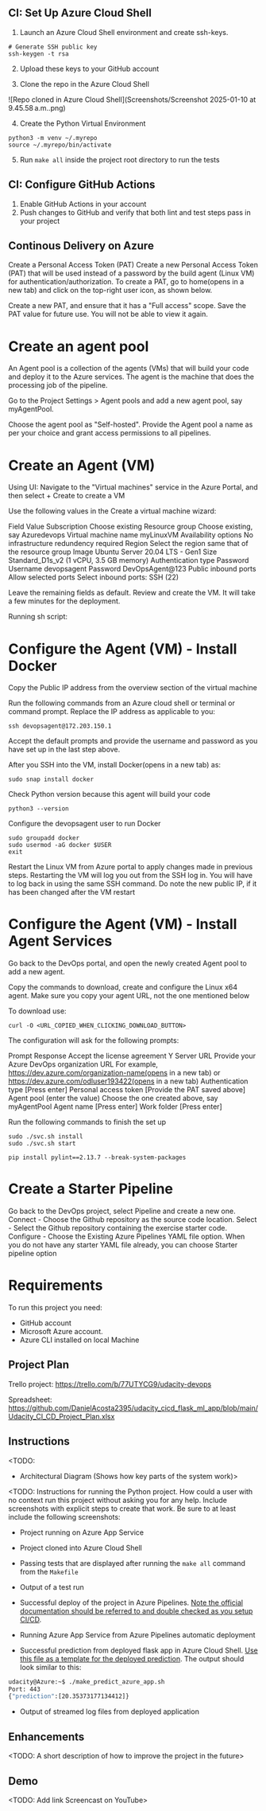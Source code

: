 ## CI: Set Up Azure Cloud Shell
1. Launch an Azure Cloud Shell environment and create ssh-keys.

```
# Generate SSH public key
ssh-keygen -t rsa
```

2. Upload these keys to your GitHub account

3. Clone the repo in the Azure Cloud Shell

![Repo cloned in Azure Cloud Shell](Screenshots/Screenshot 2025-01-10 at 9.45.58 a.m..png)

4. Create the Python Virtual Environment

```
python3 -m venv ~/.myrepo
source ~/.myrepo/bin/activate
```

5. Run ```make all``` inside the project root directory to run the tests

## CI: Configure GitHub Actions
1. Enable GitHub Actions in your account
2. Push changes to GitHub and verify that both lint and test steps pass in your project

## Continous Delivery on Azure
Create a Personal Access Token (PAT)
Create a new Personal Access Token (PAT) that will be used instead of a password by the build agent (Linux VM) for authentication/authorization. To create a PAT, go to home(opens in a new tab) and click on the top-right user icon, as shown below.

Create a new PAT, and ensure that it has a "Full access" scope. Save the PAT value for future use. You will not be able to view it again.

# Create an agent pool
An Agent pool is a collection of the agents (VMs) that will build your code and deploy it to the Azure services. The agent is the machine that does the processing job of the pipeline.

Go to the Project Settings > Agent pools and add a new agent pool, say myAgentPool.

Choose the agent pool as "Self-hosted". Provide the Agent pool a name as per your choice and grant access permissions to all pipelines.

# Create an Agent (VM)

Using UI:
Navigate to the "Virtual machines" service in the Azure Portal, and then select + Create to create a VM

Use the following values in the Create a virtual machine wizard:

Field	Value
Subscription	Choose existing
Resource group	Choose existing, say Azuredevops
Virtual machine name	myLinuxVM
Availability options	No infrastructure redundency required
Region	Select the region same that of the resource group
Image	Ubuntu Server 20.04 LTS - Gen1
Size	Standard_D1s_v2 (1 vCPU, 3.5 GB memory)
Authentication type	Password
Username	devopsagent
Password	DevOpsAgent@123
Public inbound ports	Allow selected ports
Select inbound ports: SSH (22)

Leave the remaining fields as default. Review and create the VM. It will take a few minutes for the deployment.

Running sh script:

# Configure the Agent (VM) - Install Docker

Copy the Public IP address from the overview section of the virtual machine

Run the following commands from an Azure cloud shell or terminal or command prompt. Replace the IP address as applicable to you:

```
ssh devopsagent@172.203.150.1
```

Accept the default prompts and provide the username and password as you have set up in the last step above.

After you SSH into the VM, install Docker(opens in a new tab) as:

```
sudo snap install docker
```

Check Python version because this agent will build your code

```
python3 --version
```

Configure the devopsagent user to run Docker

```
sudo groupadd docker
sudo usermod -aG docker $USER
exit
```

Restart the Linux VM from Azure portal to apply changes made in previous steps. Restarting the VM will log you out from the SSH log in. You will have to log back in using the same SSH command. Do note the new public IP, if it has been changed after the VM restart

# Configure the Agent (VM) - Install Agent Services

Go back to the DevOps portal, and open the newly created Agent pool to add a new agent.

Copy the commands to download, create and configure the Linux x64 agent. Make sure you copy your agent URL, not the one mentioned below

To download use:

```
curl -O <URL_COPIED_WHEN_CLICKING_DOWNLOAD_BUTTON>
```

The configuration will ask for the following prompts:

Prompt	Response
Accept the license agreement	Y
Server URL	Provide your Azure DevOps organization URL
For example, https://dev.azure.com/organization-name(opens in a new tab)
or
https://dev.azure.com/odluser193422(opens in a new tab)
Authentication type	[Press enter]
Personal access token	[Provide the PAT saved above]
Agent pool (enter the value)	Choose the one created above,
say myAgentPool
Agent name	[Press enter]
Work folder	[Press enter]

Run the following commands to finish the set up

```
sudo ./svc.sh install
sudo ./svc.sh start
```

```
pip install pylint==2.13.7 --break-system-packages
```

# Create a Starter Pipeline

Go back to the DevOps project, select Pipeline and create a new one.
Connect - Choose the Github repository as the source code location.
Select - Select the Github repository containing the exercise starter code.
Configure - Choose the Existing Azure Pipelines YAML file option. When you do not have any starter YAML file already, you can choose Starter pipeline option




# Requirements

To run this project you need:
- GitHub account
- Microsoft Azure account.
- Azure CLI installed on local Machine

## Project Plan
Trello project:
https://trello.com/b/77UTYCG9/udacity-devops

Spreadsheet:
https://github.com/DanielAcosta2395/udacity_cicd_flask_ml_app/blob/main/Udacity_CI_CD_Project_Plan.xlsx

## Instructions

<TODO:  
* Architectural Diagram (Shows how key parts of the system work)>

<TODO:  Instructions for running the Python project.  How could a user with no context run this project without asking you for any help.  Include screenshots with explicit steps to create that work. Be sure to at least include the following screenshots:

* Project running on Azure App Service

* Project cloned into Azure Cloud Shell

* Passing tests that are displayed after running the `make all` command from the `Makefile`

* Output of a test run

* Successful deploy of the project in Azure Pipelines.  [Note the official documentation should be referred to and double checked as you setup CI/CD](https://docs.microsoft.com/en-us/azure/devops/pipelines/ecosystems/python-webapp?view=azure-devops).

* Running Azure App Service from Azure Pipelines automatic deployment

* Successful prediction from deployed flask app in Azure Cloud Shell.  [Use this file as a template for the deployed prediction](https://github.com/udacity/nd082-Azure-Cloud-DevOps-Starter-Code/blob/master/C2-AgileDevelopmentwithAzure/project/starter_files/flask-sklearn/make_predict_azure_app.sh).
The output should look similar to this:

```bash
udacity@Azure:~$ ./make_predict_azure_app.sh
Port: 443
{"prediction":[20.35373177134412]}
```

* Output of streamed log files from deployed application

> 

## Enhancements

<TODO: A short description of how to improve the project in the future>

## Demo 

<TODO: Add link Screencast on YouTube>

